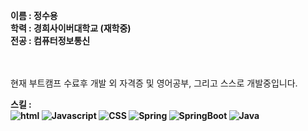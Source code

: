 <b>이름 : 정수용</b>
<br>
<b>학력 : 경희사이버대학교 (재학중)</b>
<br>
<b>전공 : 컴퓨터정보통신 </b>
<br>
<br>
<br>

현재 부트캠프 수료후 개발 외 자격증 및 영어공부, 그리고 스스로 개발중입니다.



<b>스킬 : <br>
<img alt="html" src="https://img.shields.io/badge/HTML5-E34F26?style=for-the-badge&logo=HTML5&logoColor=white">
<img alt="Javascript" src="https://img.shields.io/badge/Javascript-F7DF1E?style=for-the-badge&logo=Javascript&logoColor=white">
<img alt="CSS" src="https://img.shields.io/badge/CSS3-1572B6?style=for-the-badge&logo=CSS3&logoColor=white">
<img alt="Spring" src="https://img.shields.io/badge/Spring-6DB33F?style=for-the-badge&logo=Spring&logoColor=white">
<img alt="SpringBoot" src="https://img.shields.io/badge/SpringBoot-6DB33F?style=for-the-badge&logo=SpringBoot&logoColor=white">
<img alt="Java" src="https://img.shields.io/badge/Java?style=for-the-badge&logo=Java&logoColor=white">


</b>






